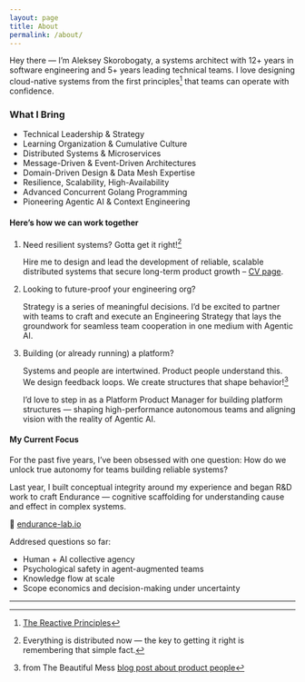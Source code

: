 ```yaml
---
layout: page
title: About
permalink: /about/
---
```


Hey there — I’m Aleksey Skorobogaty, a systems architect with 12+ years in software engineering and 5+ years leading technical teams. I love designing cloud-native systems from the first principles[^1] that teams can operate with confidence.

### What I Bring
 - Technical Leadership & Strategy
 - Learning Organization & Cumulative Culture
 - Distributed Systems & Microservices
 - Message-Driven & Event-Driven Architectures
 - Domain-Driven Design & Data Mesh Expertise
 - Resilience, Scalability, High-Availability
 - Advanced Concurrent Golang Programming
 - Pioneering Agentic AI & Context Engineering

#### Here’s how we can work together

1. Need resilient systems? Gotta get it right![^2]

    Hire me to design and lead the development of reliable, scalable distributed systems that secure long-term product growth – [CV page](/cv/).

2. Looking to future-proof your engineering org?

    Strategy is a series of meaningful decisions. I’d be excited to partner with teams to craft and execute an Engineering Strategy that lays the groundwork for seamless team cooperation in one medium with Agentic AI.

3. Building (or already running) a platform?

    Systems and people are intertwined. Product people understand this. We design feedback loops. We create structures that shape behavior![^3]
    
    I’d love to step in as a Platform Product Manager for building platform structures — shaping high-performance autonomous teams and aligning vision with the reality of Agentic AI.

#### My Current Focus

For the past five years, I’ve been obsessed with one question: How do we unlock true autonomy for teams building reliable systems?

Last year, I built conceptual integrity around my experience and began R&D work to craft Endurance — cognitive scaffolding for understanding cause and effect in complex systems.

🔗 <a href="https://endurance-lab.io" target="_blank">endurance-lab.io</a>

Addresed questions so far:

- Human + AI collective agency
- Psychological safety in agent-augmented teams
- Knowledge flow at scale
- Scope economics and decision-making under uncertainty

---
[^1]: [The Reactive Principles](https://www.reactiveprinciples.org/_attachments/the-reactive-principles-and-patterns.pdf)
[^2]: Everything is distributed now — the key to getting it right is remembering that simple fact.
[^3]: from The Beautiful Mess [blog post about product people](https://open.substack.com/pub/cutlefish/p/a-cagan-critique?selection=f4174b8e-7f5a-46b3-8370-141e41fd9f28&utm_campaign=post-share-selection&utm_medium=web&aspectRatio=square&bgColor=%23FFFFFF&textColor=%23363737)

